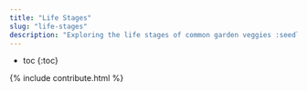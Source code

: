 ```yaml
---
title: "Life Stages"
slug: "life-stages"
description: "Exploring the life stages of common garden veggies :seedling: :corn:"
---
```


* toc
{:toc}

{% include contribute.html %}
